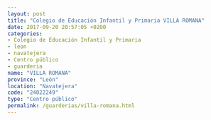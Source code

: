 ```yaml
---
layout: post
title: "Colegio de Educación Infantil y Primaria VILLA ROMANA"
date: 2017-09-20 20:57:05 +0200
categories:
- Colegio de Educación Infantil y Primaria
- leon
- navatejera
- Centro público
- guarderia
name: "VILLA ROMANA"
province: "León"
location: "Navatejera"
code: "24022249"
type: "Centro público"
permalink: /guarderias/villa-romana.html
---
```

